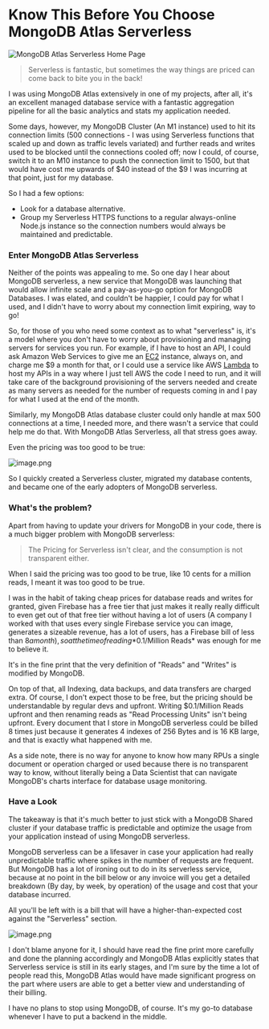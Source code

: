 # Know This Before You Choose MongoDB Atlas Serverless

![MongoDB Atlas Serverless Home Page](https://firebasestorage.googleapis.com/v0/b/devesh-blog-3fbfc.appspot.com/o/postimages%2Fknow-this-before-you-choose-mongodb-atlas-serverless%2Fprimaryimage.jpg?alt=media&token=a79be4bc-ff05-40b2-9635-fea73254ce86)

> Serverless is fantastic, but sometimes the way things are priced can come back to bite you in the back!

I was using MongoDB Atlas extensively in one of my projects, after all, it's an excellent managed database service with a fantastic aggregation pipeline for all the basic analytics and stats my application needed.

Some days, however, my MongoDB Cluster (An M1 instance) used to hit its connection limits (500 connections - I was using Serverless functions that scaled up and down as traffic levels variated) and further reads and writes used to be blocked until the connections cooled off; now I could, of course, switch it to an M10 instance to push the connection limit to 1500, but that would have cost me upwards of $40 instead of the $9 I was incurring at that point, just for my database.

So I had a few options:
- Look for a database alternative.
- Group my Serverless HTTPS functions to a regular always-online Node.js instance so the connection numbers would always be maintained and predictable.

### Enter MongoDB Atlas Serverless

Neither of the points was appealing to me. So one day I hear about MongoDB serverless, a new service that MongoDB was launching that would allow infinite scale and a pay-as-you-go option for MongoDB Databases. I was elated, and couldn't be happier, I could pay for what I used, and I didn't have to worry about my connection limit expiring, way to go!

So, for those of you who need some context as to what "serverless" is, it's a model where you don't have to worry about provisioning and managing servers for services you run. For example, if I have to host an API, I could ask Amazon Web Services to give me an [EC2](https://aws.amazon.com/ec2/) instance, always on, and charge me $9 a month for that, or I could use a service like AWS [Lambda](https://aws.amazon.com/lambda/) to host my APIs in a way where I just tell AWS the code I need to run, and it will take care of the background provisioning of the servers needed and create as many servers as needed for the number of requests coming in and I pay for what I used at the end of the month.

Similarly, my MongoDB Atlas database cluster could only handle at max 500 connections at a time, I needed more, and there wasn't a service that could help me do that. With MongoDB Atlas Serverless, all that stress goes away.

Even the pricing was too good to be true:

![image.png](https://firebasestorage.googleapis.com/v0/b/devesh-blog-3fbfc.appspot.com/o/postimages%2Fknow-this-before-you-choose-mongodb-atlas-serverless%2Fsecondaryimages%2Fimage1662213348161.png?alt=media&token=fe633ac2-1c74-4dda-bc8d-c16db66db293)

So I quickly created a Serverless cluster, migrated my database contents, and became one of the early adopters of MongoDB serverless.

### What's the problem?

Apart from having to update your drivers for MongoDB in your code, there is a much bigger problem with MongoDB serverless:

> The Pricing for Serverless isn't clear, and the consumption is not transparent either.

When I said the pricing was too good to be true, like 10 cents for a million reads, I meant it was too good to be true.

I was in the habit of taking cheap prices for database reads and writes for granted, given Firebase has a free tier that just makes it really really difficult to even get out of that free tier without having a lot of users (A company I worked with that uses every single Firebase service you can image, generates a sizeable revenue, has a lot of users, has a Firebase bill of less than $8 a month), so at the time of reading *$0.1/Million Reads* was enough for me to believe it.

It's in the fine print that the very definition of "Reads" and "Writes" is modified by MongoDB.

On top of that, all Indexing, data backups, and data transfers are charged extra. Of course, I don't expect those to be free, but the pricing should be understandable by regular devs and upfront. Writing $0.1/Million Reads upfront and then renaming reads as "Read Processing Units" isn't being upfront. Every document that I store in MongoDB serverless could be billed 8 times just because it generates 4 indexes of 256 Bytes and is 16 KB large, and that is exactly what happened with me.

As a side note, there is no way for anyone to know how many RPUs a single document or operation charged or used because there is no transparent way to know, without literally being a Data Scientist that can navigate MongoDB's charts interface for database usage monitoring.

### Have a Look

The takeaway is that it's much better to just stick with a MongoDB Shared cluster if your database traffic is predictable and optimize the usage from your application instead of using MongoDB serverless.

MongoDB serverless can be a lifesaver in case your application had really unpredictable traffic where spikes in the number of requests are frequent. But MongoDB has a lot of ironing out to do in its serverless service, because at no point in the bill below or any invoice will you get a detailed breakdown (By day, by week, by operation) of the usage and cost that your database incurred.

All you'll be left with is a bill that will have a higher-than-expected cost against the "Serverless" section.

![image.png](https://firebasestorage.googleapis.com/v0/b/devesh-blog-3fbfc.appspot.com/o/postimages%2Fknow-this-before-you-choose-mongodb-atlas-serverless%2Fsecondaryimages%2Fimage1661785901629.png?alt=media&token=09bbc9f7-8384-4f8c-a64b-227cb5fda759)

I don't blame anyone for it, I should have read the fine print more carefully and done the planning accordingly and MongoDB Atlas explicitly states that Serverless service is still in its early stages, and I'm sure by the time a lot of people read this, MongoDB Atlas would have made significant progress on the part where users are able to get a better view and understanding of their billing.

I have no plans to stop using MongoDB, of course. It's my go-to database whenever I have to put a backend in the middle.